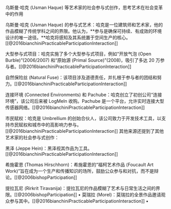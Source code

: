 
乌斯曼·哈克 (Usman Haque) 等艺术家的社会参与式创作，思考艺术在社会变革中的作用


乌斯曼·哈克 (Usman Haque) 的参与式艺术：哈克是一位建筑师和艺术家，他的作品模糊了传统学科之间的界限。他认为，**参与是确保可持续、有成效的环境设计的唯一途径。**哈克将感知及其系统置于空间生产的核心。[[@2016bianchiniPracticableParticipationInteraction]]

大型参与式项目：哈克实施了多个大型参与式项目，例如“开放气泡 (Open Burble)”(2006/2007) 和“原始源 (Primal Source)”(2008)，吸引了多达 20 万参与者。[[@2016bianchiniPracticableParticipationInteraction]]

自然保险丝 (Natural Fuse)：该项目涉及道德责任，并扎根于参与者的团结和努力。[[@2016bianchiniPracticableParticipationInteraction]]

连接环境 (Connected Environments) 和 Pachube：哈克创立了初创公司“连接环境”，该公司后来被 LogMeIn 收购。Pachube 是一个平台，允许实时连接大型传感器网络。[[@2016bianchiniPracticableParticipationInteraction]]

市民赋权：哈克是 Umbrellium 的创始合伙人，该公司致力于开发技术工具，以支持市民赋权和城市中的高影响力参与。[[@2016bianchiniPracticableParticipationInteraction]]
其他来源还提到了其他艺术家的社会参与式创作：

黑泽 (Jeppe Hein)：黑泽视其作品为工具。[[@2016bianchiniPracticableParticipationInteraction]]

希施霍恩 (Thomas Hirschhorn)：希施霍恩的“福柯艺术作品 (Foucault Art Work)”旨在成为一个生产和传播知识的场所，鼓励公众参与和对抗，而不是辩论。[[@2006bishopParticipation]]

提拉瓦尼 (Rirkrit Tiravanija)：提拉瓦尼的作品模糊了艺术与日常生活之间的界限。[[@2006bishopParticipation]]
•
莫瑞拉 (Morel)：莫瑞拉的全景作品邀请观众参与其中。[[@2016bianchiniPracticableParticipationInteraction]]
•